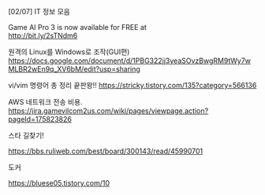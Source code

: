 [02/07] IT 정보 모음 

Game AI Pro 3 is now available for FREE at  
http://bit.ly/2sTNdm6  

원격의 Linux를 Windows로 조작(GUI편)
https://docs.google.com/document/d/1PBG322jj3yeaSOvzBwgRM9tWy7wMLBR2wEn9q_XV6bM/edit?usp=sharing 

vi/vim 명령어 총 정리 끝판왕!!
https://stricky.tistory.com/135?category=566136

AWS 네트워크 전송 비용. 
https://jira.gamevilcom2us.com/wiki/pages/viewpage.action?pageId=175823826







스타 길찾기!

https://bbs.ruliweb.com/best/board/300143/read/45990701



도커

https://bluese05.tistory.com/10